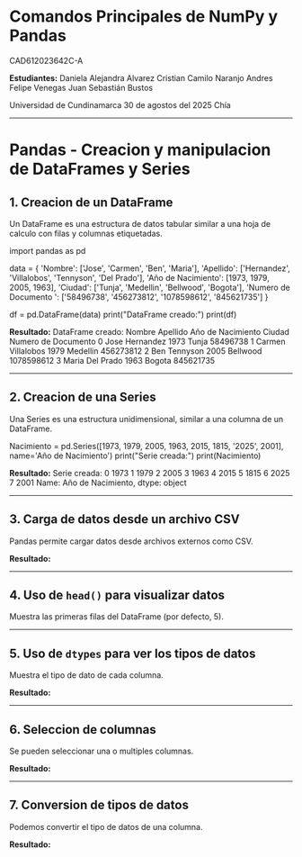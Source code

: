# Comandos Principales de NumPy y Pandas

CAD612023642C-A

**Estudiantes:**
Daniela Alejandra Alvarez
Cristian Camilo Naranjo
Andres Felipe Venegas
Juan Sebastián Bustos

Universidad de Cundinamarca 
30 de agostos del 2025 
Chía



---

# Pandas - Creacion y manipulacion de DataFrames y Series

## 1. Creacion de un DataFrame
Un DataFrame es una estructura de datos tabular similar a una hoja de calculo con filas y columnas etiquetadas.

import pandas as pd

data = {
    'Nombre': ['Jose', 'Carmen', 'Ben', 'Maria'],
    'Apellido': ['Hernandez', 'Villalobos', 'Tennyson', 'Del Prado'],
    'Año de Nacimiento': [1973, 1979, 2005, 1963],
    'Ciudad': ['Tunja', 'Medellin', 'Bellwood', 'Bogota'],
    'Numero de Documento ': ['58496738', '456273812', '1078598612', '845621735']
}

df = pd.DataFrame(data)
print("DataFrame creado:")
print(df)

**Resultado:**
DataFrame creado:
   Nombre    Apellido  Año de Nacimiento    Ciudad Numero de Documento 
0    Jose   Hernandez               1973     Tunja             58496738
1  Carmen  Villalobos               1979  Medellin            456273812
2     Ben    Tennyson               2005  Bellwood           1078598612
3   Maria   Del Prado               1963    Bogota            845621735

---

## 2. Creacion de una Series
Una Series es una estructura unidimensional, similar a una columna de un DataFrame.

Nacimiento = pd.Series([1973, 1979, 2005, 1963, 2015, 1815, '2025', 2001], name='Año de Nacimiento')
print("Serie creada:")
print(Nacimiento)

**Resultado:**
Serie creada:
0    1973
1    1979
2    2005
3    1963
4    2015
5    1815
6    2025
7    2001
Name: Año de Nacimiento, dtype: object

---

## 3. Carga de datos desde un archivo CSV
Pandas permite cargar datos desde archivos externos como CSV.

**Resultado:**

---

## 4. Uso de `head()` para visualizar datos
Muestra las primeras filas del DataFrame (por defecto, 5).

---

## 5. Uso de `dtypes` para ver los tipos de datos
Muestra el tipo de dato de cada columna.

**Resultado:**

---

## 6. Seleccion de columnas
Se pueden seleccionar una o multiples columnas.

**Resultado:**

---

## 7. Conversion de tipos de datos
Podemos convertir el tipo de datos de una columna.



**Resultado:**

